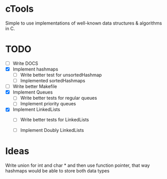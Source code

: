 # cTools
Simple to use implementations of well-known data structures & algorithms in C.


# TODO
- [ ] Write DOCS
- [x] Implement hashmaps
    - [ ] Write better test for unsortedHashmap
    - [ ] Implemented sortedHashmaps
- [ ] Write better Makefile
- [X] Implement Queues
    - [ ] Write better tests for regular queues
    - [ ] Implement priority queues
- [X] Implement LinkedLists
    - [ ] Write better tests for LinkedLists
    - [ ] Implement Doubly LinkedLists


# Ideas
Write union for int and char * and then use function pointer, that way hashmaps would be able to store both data types

